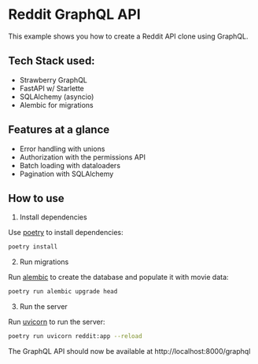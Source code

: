 # Reddit GraphQL API

This example shows you how to create a Reddit API clone using GraphQL.

## Tech Stack used:

- Strawberry GraphQL
- FastAPI w/ Starlette
- SQLAlchemy (asyncio)
- Alembic for migrations

## Features at a glance

- Error handling with unions
- Authorization with the permissions API
- Batch loading with dataloaders
- Pagination with SQLAlchemy

## How to use

1. Install dependencies

Use [poetry](https://python-poetry.org/) to install dependencies:

```bash
poetry install
```

2. Run migrations

Run [alembic](https://alembic.sqlalchemy.org/en/latest/) to create the database
and populate it with movie data:

```bash
poetry run alembic upgrade head
```

3. Run the server

Run [uvicorn](https://www.uvicorn.org/) to run the server:

```bash
poetry run uvicorn reddit:app --reload
```

The GraphQL API should now be available at http://localhost:8000/graphql
